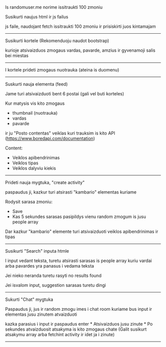Is randomuser.me norime issitraukti 100 zmoniu

Susikurti naujus html ir js failus

js faile, naudojant fetch issitraukti 100 zmoniu ir prisiskirti juos kintamajam
_______________________________________________________________________________

Susikurti kortele (Rekomenduoju naudot bootstrap)

kurioje atsivaizduos zmogaus vardas, pavarde, amzius ir gyvenamoji salis bei miestas
_______________________________________________________________________________

I kortele prideti zmogaus nuotrauka (ateina is duomenu)
_______________________________________________________________________________

Suskurti nauja elementa (feed)

Jame turi atsivaizduoti bent 6 postai (gali vel buti korteles)

Kur matysis vis kito zmogaus

 * thumbnail (nuotrauka)
 * vardas
 * pavarde

ir ju "Posto contentas" veiklas kuri trauksim is kito API (https://www.boredapi.com/documentation)

Content:

 * Veiklos apibendrinimas
 * Veiklos tipas
 * Veiklos dalyviu kiekis

__________________________________________________________________________________

Prideti nauja mygtuka, "create activity"

paspaudus ji, kazkur turi atsirasti "kambario" elementas kuriame

Rodysit sarasa zmoniu:

 * Save
 * Kas 5 sekundes sarasas pasipildys vienu random zmogum is jusu people array

Dar kazkur "kambario" elemente turi atsivaizduoti veiklos apibendrinimas ir tipas

__________________________________________________________________________________

Susikurti "Search" inputa htmle

I input vedant teksta, turetu atsirasti sarasas is people array kuriu vardai arba pavardes yra panasus i vedama teksta

Jei nieko neranda turetu rasyti no results found

Jei isvalom input, suggestion sarasas turetu dingi

___________________________________________________________________________________

Sukurti "Chat" mygtuka

Paspaudus ji, jus ir random zmogu imes i chat room kuriame bus input ir elementas jusu zinutem atvaizduoti

kazka parasius i input ir paspaudus enter
    * Atsivaizduos jusu zinute
    * Po sekundes atvaizduosit atsakyma is kito zmogaus chate (Galit susikurt atsakymu array arba fetchint activity ir idet ja i zinute)
___________________________________________________________________________________
